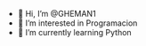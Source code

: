 - 👋 Hi, I’m @GHEMAN1
- 👀 I’m interested in Programacion
- 🌱 I’m currently learning Python

<!---
GHEMAN1/GHEMAN1 is a ✨ special ✨ repository because its `README.md` (this file) appears on your GitHub profile.
You can click the Preview link to take a look at your changes.
--->
